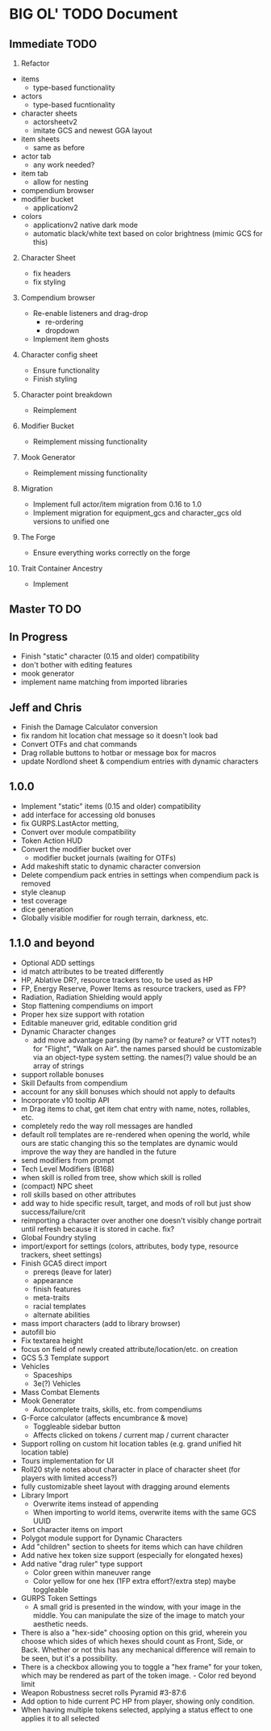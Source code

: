 # BIG OL' TODO Document

## Immediate TODO

1. Refactor

- items
  - type-based functionality
- actors
  - type-based fucntionality
- character sheets
  - actorsheetv2
  - imitate GCS and newest GGA layout
- item sheets
  - same as before
- actor tab
  - any work needed?
- item tab
  - allow for nesting
- compendium browser
- modifier bucket
  - applicationv2
- colors
  - applicationv2 native dark mode
  - automatic black/white text based on color brightness (mimic GCS for this)

2. Character Sheet

    - fix headers
    - fix styling

3. Compendium browser

    - Re-enable listeners and drag-drop
        - re-ordering
        - dropdown
    - Implement item ghosts

4. Character config sheet

    - Ensure functionality
    - Finish styling

5. Character point breakdown

    - Reimplement

6. Modifier Bucket

    - Reimplement missing functionality

7. Mook Generator

    - Reimplement missing functionality

8. Migration

    - Implement full actor/item migration from 0.16 to 1.0
    - Implement migration for equipment_gcs and character_gcs
      old versions to unified one

9. The Forge

    - Ensure everything works correctly on the forge

10. Trait Container Ancestry

    - Implement

## Master TO DO

## In Progress

- Finish "static" character (0.15 and older) compatibility
- don't bother with editing features
- mook generator
- implement name matching from imported libraries

## Jeff and Chris

- Finish the Damage Calculator conversion
- fix random hit location chat message so it doesn't look bad
- Convert OTFs and chat commands
- Drag rollable buttons to hotbar or message box for macros
- update Nordlond sheet & compendium entries with dynamic characters

## 1.0.0

- Implement "static" items (0.15 and older) compatibility
- add interface for accessing old bonuses
- fix GURPS.LastActor metting,
- Convert over module compatibility
- Token Action HUD
- Convert the modifier bucket over
  - modifier bucket journals (waiting for OTFs)
- Add makeshift static to dynamic character conversion
- Delete compendium pack entries in settings when compendium pack is removed
- style cleanup
- test coverage
- dice generation
- Globally visible modifier for rough terrain, darkness, etc.

## 1.1.0 and beyond

- Optional ADD settings
- id match attributes to be treated differently
- HP, Ablative DR?, resource trackers too, to be used as HP
- FP, Energy Reserve, Power Items as resource trackers, used as FP?
- Radiation, Radiation Shielding would apply
- Stop flattening compendiums on import
- Proper hex size support with rotation
- Editable maneuver grid, editable condition grid
- Dynamic Character changes
  - add move advantage parsing (by name? or feature? or VTT notes?) for
        "Flight", "Walk on Air".
        the names parsed should be customizable via an object-type system setting.
        the names(?) value should be an array of strings
- support rollable bonuses
- Skill Defaults from compendium
- account for any skill bonuses which should not apply to defaults
- Incorporate v10 tooltip API
- m Drag items to chat, get item chat entry with name, notes, rollables, etc.
- completely redo the way roll messages are handled
- default roll templates are re-rendered when opening the world, while ours are static
    changing this so the templates are dynamic would
    improve the way they are handled in the future
- send modifiers from prompt
- Tech Level Modifiers (B168)
- when skill is rolled from tree, show which skill is rolled
- (compact) NPC sheet
- roll skills based on other attributes
- add way to hide specific result, target, and mods of roll but just show success/failure/crit
- reimporting a character over another one doesn't visibly change
    portrait until refresh because it is stored in cache. fix?
- Global Foundry styling
- import/export for settings (colors, attributes,
    body type, resource trackers, sheet settings)
- Finish GCA5 direct import
  - prereqs (leave for later)
  - appearance
  - finish features
  - meta-traits
  - racial templates
  - alternate abilities
- mass import characters (add to library browser)
- autofill bio
- Fix textarea height
- focus on field of newly created attribute/location/etc. on creation
- GCS 5.3 Template support
- Vehicles
  - Spaceships
  - 3e(?) Vehicles
- Mass Combat Elements
- Mook Generator
  - Autocomplete traits, skills, etc. from compendiums
- G-Force calculator (affects encumbrance & move)
  - Toggleable sidebar button
  - Affects clicked on tokens / current map / current character
- Support rolling on custom hit location
    tables (e.g. grand unified hit location table)
- Tours implementation for UI
- Roll20 style notes about character in place of
    character sheet (for players with limited access?)
- fully customizable sheet layout with dragging around elements
- Library Import
  - Overwrite items instead of appending
  - When importing to world items, overwrite items with the same GCS UUID
- Sort character items on import
- Polygot module support for Dynamic Characters
- Add "children" section to sheets for items which can have children
- Add native hex token size support (especially for elongated hexes)
- Add native "drag ruler" type support
  - Color green within maneuver range
  - Color yellow for one hex (1FP extra effort?/extra step) maybe toggleable
- GURPS Token Settings
  - A small grid is presented in the window, with your image
        in the middle. You can manipulate the size of the
        image to match your aesthetic needs.
- There is also a "hex-side" choosing option on this grid,
    wherein you choose which sides of which hexes should count as Front,
    Side, or Back. Whether or not this has any mechanical
    difference will remain to be seen, but it's a possibility.
- There is a checkbox allowing you to toggle a "hex frame" for your token,
    which may be rendered as part of the token image. - Color red beyond limit
- Weapon Robustness secret rolls Pyramid #3-87:6
- Add option to hide current PC HP from player, showing only condition.
- When having multiple tokens selected,
    applying a status effect to one applies it to all selected

